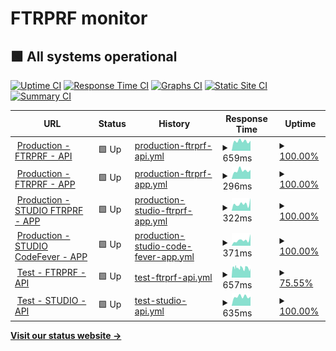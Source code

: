 # FTRPRF monitor

## <!--live status--> **🟩 All systems operational**

[![Uptime CI](https://github.com/koj-co/upptime/workflows/Uptime%20CI/badge.svg)](https://github.com/koj-co/upptime/actions?query=workflow%3A%22Uptime+CI%22)
[![Response Time CI](https://github.com/koj-co/upptime/workflows/Response%20Time%20CI/badge.svg)](https://github.com/koj-co/upptime/actions?query=workflow%3A%22Response+Time+CI%22)
[![Graphs CI](https://github.com/koj-co/upptime/workflows/Graphs%20CI/badge.svg)](https://github.com/koj-co/upptime/actions?query=workflow%3A%22Graphs+CI%22)
[![Static Site CI](https://github.com/koj-co/upptime/workflows/Static%20Site%20CI/badge.svg)](https://github.com/koj-co/upptime/actions?query=workflow%3A%22Static+Site+CI%22)
[![Summary CI](https://github.com/koj-co/upptime/workflows/Summary%20CI/badge.svg)](https://github.com/koj-co/upptime/actions?query=workflow%3A%22Summary+CI%22)

<!--start: status pages-->
<!-- This summary is generated by Upptime (https://github.com/upptime/upptime) -->
<!-- Do not edit this manually, your changes will be overwritten -->
<!-- prettier-ignore -->
| URL | Status | History | Response Time | Uptime |
| --- | ------ | ------- | ------------- | ------ |
| <img alt="" src="https://favicons.githubusercontent.com/education.ftrprf.be" height="13"> [Production - FTRPRF - API](https://education.ftrprf.be/swagger-ui.html#/) | 🟩 Up | [production-ftrprf-api.yml](https://github.com/FTRPRF/monitor/commits/master/history/production-ftrprf-api.yml) | <details><summary><img alt="Response time graph" src="./graphs/production-ftrprf-api/response-time-week.png" height="20"> 659ms</summary><br><a href="https://status.ftrprf.be/history/production-ftrprf-api"><img alt="Response time 646" src="https://img.shields.io/endpoint?url=https%3A%2F%2Fraw.githubusercontent.com%2FFTRPRF%2Fmonitor%2Fmaster%2Fapi%2Fproduction-ftrprf-api%2Fresponse-time.json"></a><br><a href="https://status.ftrprf.be/history/production-ftrprf-api"><img alt="24-hour response time 563" src="https://img.shields.io/endpoint?url=https%3A%2F%2Fraw.githubusercontent.com%2FFTRPRF%2Fmonitor%2Fmaster%2Fapi%2Fproduction-ftrprf-api%2Fresponse-time-day.json"></a><br><a href="https://status.ftrprf.be/history/production-ftrprf-api"><img alt="7-day response time 659" src="https://img.shields.io/endpoint?url=https%3A%2F%2Fraw.githubusercontent.com%2FFTRPRF%2Fmonitor%2Fmaster%2Fapi%2Fproduction-ftrprf-api%2Fresponse-time-week.json"></a><br><a href="https://status.ftrprf.be/history/production-ftrprf-api"><img alt="30-day response time 646" src="https://img.shields.io/endpoint?url=https%3A%2F%2Fraw.githubusercontent.com%2FFTRPRF%2Fmonitor%2Fmaster%2Fapi%2Fproduction-ftrprf-api%2Fresponse-time-month.json"></a><br><a href="https://status.ftrprf.be/history/production-ftrprf-api"><img alt="1-year response time 646" src="https://img.shields.io/endpoint?url=https%3A%2F%2Fraw.githubusercontent.com%2FFTRPRF%2Fmonitor%2Fmaster%2Fapi%2Fproduction-ftrprf-api%2Fresponse-time-year.json"></a></details> | <details><summary><a href="https://status.ftrprf.be/history/production-ftrprf-api">100.00%</a></summary><a href="https://status.ftrprf.be/history/production-ftrprf-api"><img alt="All-time uptime 99.96%" src="https://img.shields.io/endpoint?url=https%3A%2F%2Fraw.githubusercontent.com%2FFTRPRF%2Fmonitor%2Fmaster%2Fapi%2Fproduction-ftrprf-api%2Fuptime.json"></a><br><a href="https://status.ftrprf.be/history/production-ftrprf-api"><img alt="24-hour uptime 100.00%" src="https://img.shields.io/endpoint?url=https%3A%2F%2Fraw.githubusercontent.com%2FFTRPRF%2Fmonitor%2Fmaster%2Fapi%2Fproduction-ftrprf-api%2Fuptime-day.json"></a><br><a href="https://status.ftrprf.be/history/production-ftrprf-api"><img alt="7-day uptime 100.00%" src="https://img.shields.io/endpoint?url=https%3A%2F%2Fraw.githubusercontent.com%2FFTRPRF%2Fmonitor%2Fmaster%2Fapi%2Fproduction-ftrprf-api%2Fuptime-week.json"></a><br><a href="https://status.ftrprf.be/history/production-ftrprf-api"><img alt="30-day uptime 99.96%" src="https://img.shields.io/endpoint?url=https%3A%2F%2Fraw.githubusercontent.com%2FFTRPRF%2Fmonitor%2Fmaster%2Fapi%2Fproduction-ftrprf-api%2Fuptime-month.json"></a><br><a href="https://status.ftrprf.be/history/production-ftrprf-api"><img alt="1-year uptime 99.96%" src="https://img.shields.io/endpoint?url=https%3A%2F%2Fraw.githubusercontent.com%2FFTRPRF%2Fmonitor%2Fmaster%2Fapi%2Fproduction-ftrprf-api%2Fuptime-year.json"></a></details>
| <img alt="" src="https://favicons.githubusercontent.com/schools.ftrprf.be" height="13"> [Production - FTRPRF - APP](https://schools.ftrprf.be/#/) | 🟩 Up | [production-ftrprf-app.yml](https://github.com/FTRPRF/monitor/commits/master/history/production-ftrprf-app.yml) | <details><summary><img alt="Response time graph" src="./graphs/production-ftrprf-app/response-time-week.png" height="20"> 296ms</summary><br><a href="https://status.ftrprf.be/history/production-ftrprf-app"><img alt="Response time 322" src="https://img.shields.io/endpoint?url=https%3A%2F%2Fraw.githubusercontent.com%2FFTRPRF%2Fmonitor%2Fmaster%2Fapi%2Fproduction-ftrprf-app%2Fresponse-time.json"></a><br><a href="https://status.ftrprf.be/history/production-ftrprf-app"><img alt="24-hour response time 262" src="https://img.shields.io/endpoint?url=https%3A%2F%2Fraw.githubusercontent.com%2FFTRPRF%2Fmonitor%2Fmaster%2Fapi%2Fproduction-ftrprf-app%2Fresponse-time-day.json"></a><br><a href="https://status.ftrprf.be/history/production-ftrprf-app"><img alt="7-day response time 296" src="https://img.shields.io/endpoint?url=https%3A%2F%2Fraw.githubusercontent.com%2FFTRPRF%2Fmonitor%2Fmaster%2Fapi%2Fproduction-ftrprf-app%2Fresponse-time-week.json"></a><br><a href="https://status.ftrprf.be/history/production-ftrprf-app"><img alt="30-day response time 322" src="https://img.shields.io/endpoint?url=https%3A%2F%2Fraw.githubusercontent.com%2FFTRPRF%2Fmonitor%2Fmaster%2Fapi%2Fproduction-ftrprf-app%2Fresponse-time-month.json"></a><br><a href="https://status.ftrprf.be/history/production-ftrprf-app"><img alt="1-year response time 322" src="https://img.shields.io/endpoint?url=https%3A%2F%2Fraw.githubusercontent.com%2FFTRPRF%2Fmonitor%2Fmaster%2Fapi%2Fproduction-ftrprf-app%2Fresponse-time-year.json"></a></details> | <details><summary><a href="https://status.ftrprf.be/history/production-ftrprf-app">100.00%</a></summary><a href="https://status.ftrprf.be/history/production-ftrprf-app"><img alt="All-time uptime 100.00%" src="https://img.shields.io/endpoint?url=https%3A%2F%2Fraw.githubusercontent.com%2FFTRPRF%2Fmonitor%2Fmaster%2Fapi%2Fproduction-ftrprf-app%2Fuptime.json"></a><br><a href="https://status.ftrprf.be/history/production-ftrprf-app"><img alt="24-hour uptime 100.00%" src="https://img.shields.io/endpoint?url=https%3A%2F%2Fraw.githubusercontent.com%2FFTRPRF%2Fmonitor%2Fmaster%2Fapi%2Fproduction-ftrprf-app%2Fuptime-day.json"></a><br><a href="https://status.ftrprf.be/history/production-ftrprf-app"><img alt="7-day uptime 100.00%" src="https://img.shields.io/endpoint?url=https%3A%2F%2Fraw.githubusercontent.com%2FFTRPRF%2Fmonitor%2Fmaster%2Fapi%2Fproduction-ftrprf-app%2Fuptime-week.json"></a><br><a href="https://status.ftrprf.be/history/production-ftrprf-app"><img alt="30-day uptime 100.00%" src="https://img.shields.io/endpoint?url=https%3A%2F%2Fraw.githubusercontent.com%2FFTRPRF%2Fmonitor%2Fmaster%2Fapi%2Fproduction-ftrprf-app%2Fuptime-month.json"></a><br><a href="https://status.ftrprf.be/history/production-ftrprf-app"><img alt="1-year uptime 100.00%" src="https://img.shields.io/endpoint?url=https%3A%2F%2Fraw.githubusercontent.com%2FFTRPRF%2Fmonitor%2Fmaster%2Fapi%2Fproduction-ftrprf-app%2Fuptime-year.json"></a></details>
| <img alt="" src="https://favicons.githubusercontent.com/studio.ftrprf.be" height="13"> [Production - STUDIO FTRPRF - APP](https://studio.ftrprf.be/) | 🟩 Up | [production-studio-ftrprf-app.yml](https://github.com/FTRPRF/monitor/commits/master/history/production-studio-ftrprf-app.yml) | <details><summary><img alt="Response time graph" src="./graphs/production-studio-ftrprf-app/response-time-week.png" height="20"> 322ms</summary><br><a href="https://status.ftrprf.be/history/production-studio-ftrprf-app"><img alt="Response time 335" src="https://img.shields.io/endpoint?url=https%3A%2F%2Fraw.githubusercontent.com%2FFTRPRF%2Fmonitor%2Fmaster%2Fapi%2Fproduction-studio-ftrprf-app%2Fresponse-time.json"></a><br><a href="https://status.ftrprf.be/history/production-studio-ftrprf-app"><img alt="24-hour response time 249" src="https://img.shields.io/endpoint?url=https%3A%2F%2Fraw.githubusercontent.com%2FFTRPRF%2Fmonitor%2Fmaster%2Fapi%2Fproduction-studio-ftrprf-app%2Fresponse-time-day.json"></a><br><a href="https://status.ftrprf.be/history/production-studio-ftrprf-app"><img alt="7-day response time 322" src="https://img.shields.io/endpoint?url=https%3A%2F%2Fraw.githubusercontent.com%2FFTRPRF%2Fmonitor%2Fmaster%2Fapi%2Fproduction-studio-ftrprf-app%2Fresponse-time-week.json"></a><br><a href="https://status.ftrprf.be/history/production-studio-ftrprf-app"><img alt="30-day response time 335" src="https://img.shields.io/endpoint?url=https%3A%2F%2Fraw.githubusercontent.com%2FFTRPRF%2Fmonitor%2Fmaster%2Fapi%2Fproduction-studio-ftrprf-app%2Fresponse-time-month.json"></a><br><a href="https://status.ftrprf.be/history/production-studio-ftrprf-app"><img alt="1-year response time 335" src="https://img.shields.io/endpoint?url=https%3A%2F%2Fraw.githubusercontent.com%2FFTRPRF%2Fmonitor%2Fmaster%2Fapi%2Fproduction-studio-ftrprf-app%2Fresponse-time-year.json"></a></details> | <details><summary><a href="https://status.ftrprf.be/history/production-studio-ftrprf-app">100.00%</a></summary><a href="https://status.ftrprf.be/history/production-studio-ftrprf-app"><img alt="All-time uptime 99.96%" src="https://img.shields.io/endpoint?url=https%3A%2F%2Fraw.githubusercontent.com%2FFTRPRF%2Fmonitor%2Fmaster%2Fapi%2Fproduction-studio-ftrprf-app%2Fuptime.json"></a><br><a href="https://status.ftrprf.be/history/production-studio-ftrprf-app"><img alt="24-hour uptime 100.00%" src="https://img.shields.io/endpoint?url=https%3A%2F%2Fraw.githubusercontent.com%2FFTRPRF%2Fmonitor%2Fmaster%2Fapi%2Fproduction-studio-ftrprf-app%2Fuptime-day.json"></a><br><a href="https://status.ftrprf.be/history/production-studio-ftrprf-app"><img alt="7-day uptime 100.00%" src="https://img.shields.io/endpoint?url=https%3A%2F%2Fraw.githubusercontent.com%2FFTRPRF%2Fmonitor%2Fmaster%2Fapi%2Fproduction-studio-ftrprf-app%2Fuptime-week.json"></a><br><a href="https://status.ftrprf.be/history/production-studio-ftrprf-app"><img alt="30-day uptime 99.96%" src="https://img.shields.io/endpoint?url=https%3A%2F%2Fraw.githubusercontent.com%2FFTRPRF%2Fmonitor%2Fmaster%2Fapi%2Fproduction-studio-ftrprf-app%2Fuptime-month.json"></a><br><a href="https://status.ftrprf.be/history/production-studio-ftrprf-app"><img alt="1-year uptime 99.96%" src="https://img.shields.io/endpoint?url=https%3A%2F%2Fraw.githubusercontent.com%2FFTRPRF%2Fmonitor%2Fmaster%2Fapi%2Fproduction-studio-ftrprf-app%2Fuptime-year.json"></a></details>
| <img alt="" src="https://favicons.githubusercontent.com/studio.codefever.be" height="13"> [Production - STUDIO CodeFever - APP](https://studio.codefever.be/) | 🟩 Up | [production-studio-code-fever-app.yml](https://github.com/FTRPRF/monitor/commits/master/history/production-studio-code-fever-app.yml) | <details><summary><img alt="Response time graph" src="./graphs/production-studio-code-fever-app/response-time-week.png" height="20"> 371ms</summary><br><a href="https://status.ftrprf.be/history/production-studio-code-fever-app"><img alt="Response time 284" src="https://img.shields.io/endpoint?url=https%3A%2F%2Fraw.githubusercontent.com%2FFTRPRF%2Fmonitor%2Fmaster%2Fapi%2Fproduction-studio-code-fever-app%2Fresponse-time.json"></a><br><a href="https://status.ftrprf.be/history/production-studio-code-fever-app"><img alt="24-hour response time 269" src="https://img.shields.io/endpoint?url=https%3A%2F%2Fraw.githubusercontent.com%2FFTRPRF%2Fmonitor%2Fmaster%2Fapi%2Fproduction-studio-code-fever-app%2Fresponse-time-day.json"></a><br><a href="https://status.ftrprf.be/history/production-studio-code-fever-app"><img alt="7-day response time 371" src="https://img.shields.io/endpoint?url=https%3A%2F%2Fraw.githubusercontent.com%2FFTRPRF%2Fmonitor%2Fmaster%2Fapi%2Fproduction-studio-code-fever-app%2Fresponse-time-week.json"></a><br><a href="https://status.ftrprf.be/history/production-studio-code-fever-app"><img alt="30-day response time 284" src="https://img.shields.io/endpoint?url=https%3A%2F%2Fraw.githubusercontent.com%2FFTRPRF%2Fmonitor%2Fmaster%2Fapi%2Fproduction-studio-code-fever-app%2Fresponse-time-month.json"></a><br><a href="https://status.ftrprf.be/history/production-studio-code-fever-app"><img alt="1-year response time 284" src="https://img.shields.io/endpoint?url=https%3A%2F%2Fraw.githubusercontent.com%2FFTRPRF%2Fmonitor%2Fmaster%2Fapi%2Fproduction-studio-code-fever-app%2Fresponse-time-year.json"></a></details> | <details><summary><a href="https://status.ftrprf.be/history/production-studio-code-fever-app">100.00%</a></summary><a href="https://status.ftrprf.be/history/production-studio-code-fever-app"><img alt="All-time uptime 99.96%" src="https://img.shields.io/endpoint?url=https%3A%2F%2Fraw.githubusercontent.com%2FFTRPRF%2Fmonitor%2Fmaster%2Fapi%2Fproduction-studio-code-fever-app%2Fuptime.json"></a><br><a href="https://status.ftrprf.be/history/production-studio-code-fever-app"><img alt="24-hour uptime 100.00%" src="https://img.shields.io/endpoint?url=https%3A%2F%2Fraw.githubusercontent.com%2FFTRPRF%2Fmonitor%2Fmaster%2Fapi%2Fproduction-studio-code-fever-app%2Fuptime-day.json"></a><br><a href="https://status.ftrprf.be/history/production-studio-code-fever-app"><img alt="7-day uptime 100.00%" src="https://img.shields.io/endpoint?url=https%3A%2F%2Fraw.githubusercontent.com%2FFTRPRF%2Fmonitor%2Fmaster%2Fapi%2Fproduction-studio-code-fever-app%2Fuptime-week.json"></a><br><a href="https://status.ftrprf.be/history/production-studio-code-fever-app"><img alt="30-day uptime 99.96%" src="https://img.shields.io/endpoint?url=https%3A%2F%2Fraw.githubusercontent.com%2FFTRPRF%2Fmonitor%2Fmaster%2Fapi%2Fproduction-studio-code-fever-app%2Fuptime-month.json"></a><br><a href="https://status.ftrprf.be/history/production-studio-code-fever-app"><img alt="1-year uptime 99.96%" src="https://img.shields.io/endpoint?url=https%3A%2F%2Fraw.githubusercontent.com%2FFTRPRF%2Fmonitor%2Fmaster%2Fapi%2Fproduction-studio-code-fever-app%2Fuptime-year.json"></a></details>
| <img alt="" src="https://favicons.githubusercontent.com/test-education.ftrprf.be" height="13"> [Test - FTRPRF - API](https://test-education.ftrprf.be/swagger-ui.html#/) | 🟩 Up | [test-ftrprf-api.yml](https://github.com/FTRPRF/monitor/commits/master/history/test-ftrprf-api.yml) | <details><summary><img alt="Response time graph" src="./graphs/test-ftrprf-api/response-time-week.png" height="20"> 657ms</summary><br><a href="https://status.ftrprf.be/history/test-ftrprf-api"><img alt="Response time 649" src="https://img.shields.io/endpoint?url=https%3A%2F%2Fraw.githubusercontent.com%2FFTRPRF%2Fmonitor%2Fmaster%2Fapi%2Ftest-ftrprf-api%2Fresponse-time.json"></a><br><a href="https://status.ftrprf.be/history/test-ftrprf-api"><img alt="24-hour response time 585" src="https://img.shields.io/endpoint?url=https%3A%2F%2Fraw.githubusercontent.com%2FFTRPRF%2Fmonitor%2Fmaster%2Fapi%2Ftest-ftrprf-api%2Fresponse-time-day.json"></a><br><a href="https://status.ftrprf.be/history/test-ftrprf-api"><img alt="7-day response time 657" src="https://img.shields.io/endpoint?url=https%3A%2F%2Fraw.githubusercontent.com%2FFTRPRF%2Fmonitor%2Fmaster%2Fapi%2Ftest-ftrprf-api%2Fresponse-time-week.json"></a><br><a href="https://status.ftrprf.be/history/test-ftrprf-api"><img alt="30-day response time 649" src="https://img.shields.io/endpoint?url=https%3A%2F%2Fraw.githubusercontent.com%2FFTRPRF%2Fmonitor%2Fmaster%2Fapi%2Ftest-ftrprf-api%2Fresponse-time-month.json"></a><br><a href="https://status.ftrprf.be/history/test-ftrprf-api"><img alt="1-year response time 649" src="https://img.shields.io/endpoint?url=https%3A%2F%2Fraw.githubusercontent.com%2FFTRPRF%2Fmonitor%2Fmaster%2Fapi%2Ftest-ftrprf-api%2Fresponse-time-year.json"></a></details> | <details><summary><a href="https://status.ftrprf.be/history/test-ftrprf-api">75.55%</a></summary><a href="https://status.ftrprf.be/history/test-ftrprf-api"><img alt="All-time uptime 73.47%" src="https://img.shields.io/endpoint?url=https%3A%2F%2Fraw.githubusercontent.com%2FFTRPRF%2Fmonitor%2Fmaster%2Fapi%2Ftest-ftrprf-api%2Fuptime.json"></a><br><a href="https://status.ftrprf.be/history/test-ftrprf-api"><img alt="24-hour uptime 72.59%" src="https://img.shields.io/endpoint?url=https%3A%2F%2Fraw.githubusercontent.com%2FFTRPRF%2Fmonitor%2Fmaster%2Fapi%2Ftest-ftrprf-api%2Fuptime-day.json"></a><br><a href="https://status.ftrprf.be/history/test-ftrprf-api"><img alt="7-day uptime 75.55%" src="https://img.shields.io/endpoint?url=https%3A%2F%2Fraw.githubusercontent.com%2FFTRPRF%2Fmonitor%2Fmaster%2Fapi%2Ftest-ftrprf-api%2Fuptime-week.json"></a><br><a href="https://status.ftrprf.be/history/test-ftrprf-api"><img alt="30-day uptime 73.47%" src="https://img.shields.io/endpoint?url=https%3A%2F%2Fraw.githubusercontent.com%2FFTRPRF%2Fmonitor%2Fmaster%2Fapi%2Ftest-ftrprf-api%2Fuptime-month.json"></a><br><a href="https://status.ftrprf.be/history/test-ftrprf-api"><img alt="1-year uptime 73.47%" src="https://img.shields.io/endpoint?url=https%3A%2F%2Fraw.githubusercontent.com%2FFTRPRF%2Fmonitor%2Fmaster%2Fapi%2Ftest-ftrprf-api%2Fuptime-year.json"></a></details>
| <img alt="" src="https://favicons.githubusercontent.com/test-content-service.codefever.be" height="13"> [Test - STUDIO - API](https://test-content-service.codefever.be/rest/health) | 🟩 Up | [test-studio-api.yml](https://github.com/FTRPRF/monitor/commits/master/history/test-studio-api.yml) | <details><summary><img alt="Response time graph" src="./graphs/test-studio-api/response-time-week.png" height="20"> 635ms</summary><br><a href="https://status.ftrprf.be/history/test-studio-api"><img alt="Response time 632" src="https://img.shields.io/endpoint?url=https%3A%2F%2Fraw.githubusercontent.com%2FFTRPRF%2Fmonitor%2Fmaster%2Fapi%2Ftest-studio-api%2Fresponse-time.json"></a><br><a href="https://status.ftrprf.be/history/test-studio-api"><img alt="24-hour response time 560" src="https://img.shields.io/endpoint?url=https%3A%2F%2Fraw.githubusercontent.com%2FFTRPRF%2Fmonitor%2Fmaster%2Fapi%2Ftest-studio-api%2Fresponse-time-day.json"></a><br><a href="https://status.ftrprf.be/history/test-studio-api"><img alt="7-day response time 635" src="https://img.shields.io/endpoint?url=https%3A%2F%2Fraw.githubusercontent.com%2FFTRPRF%2Fmonitor%2Fmaster%2Fapi%2Ftest-studio-api%2Fresponse-time-week.json"></a><br><a href="https://status.ftrprf.be/history/test-studio-api"><img alt="30-day response time 632" src="https://img.shields.io/endpoint?url=https%3A%2F%2Fraw.githubusercontent.com%2FFTRPRF%2Fmonitor%2Fmaster%2Fapi%2Ftest-studio-api%2Fresponse-time-month.json"></a><br><a href="https://status.ftrprf.be/history/test-studio-api"><img alt="1-year response time 632" src="https://img.shields.io/endpoint?url=https%3A%2F%2Fraw.githubusercontent.com%2FFTRPRF%2Fmonitor%2Fmaster%2Fapi%2Ftest-studio-api%2Fresponse-time-year.json"></a></details> | <details><summary><a href="https://status.ftrprf.be/history/test-studio-api">100.00%</a></summary><a href="https://status.ftrprf.be/history/test-studio-api"><img alt="All-time uptime 100.00%" src="https://img.shields.io/endpoint?url=https%3A%2F%2Fraw.githubusercontent.com%2FFTRPRF%2Fmonitor%2Fmaster%2Fapi%2Ftest-studio-api%2Fuptime.json"></a><br><a href="https://status.ftrprf.be/history/test-studio-api"><img alt="24-hour uptime 100.00%" src="https://img.shields.io/endpoint?url=https%3A%2F%2Fraw.githubusercontent.com%2FFTRPRF%2Fmonitor%2Fmaster%2Fapi%2Ftest-studio-api%2Fuptime-day.json"></a><br><a href="https://status.ftrprf.be/history/test-studio-api"><img alt="7-day uptime 100.00%" src="https://img.shields.io/endpoint?url=https%3A%2F%2Fraw.githubusercontent.com%2FFTRPRF%2Fmonitor%2Fmaster%2Fapi%2Ftest-studio-api%2Fuptime-week.json"></a><br><a href="https://status.ftrprf.be/history/test-studio-api"><img alt="30-day uptime 100.00%" src="https://img.shields.io/endpoint?url=https%3A%2F%2Fraw.githubusercontent.com%2FFTRPRF%2Fmonitor%2Fmaster%2Fapi%2Ftest-studio-api%2Fuptime-month.json"></a><br><a href="https://status.ftrprf.be/history/test-studio-api"><img alt="1-year uptime 100.00%" src="https://img.shields.io/endpoint?url=https%3A%2F%2Fraw.githubusercontent.com%2FFTRPRF%2Fmonitor%2Fmaster%2Fapi%2Ftest-studio-api%2Fuptime-year.json"></a></details>

<!--end: status pages-->

[**Visit our status website →**](https://ftrprf.github.io/monitor)

